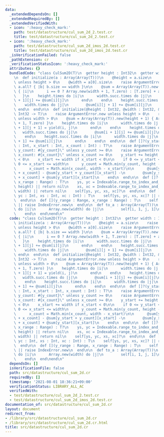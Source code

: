 ```yaml
---
data:
  _extendedDependsOn: []
  _extendedRequiredBy: []
  _extendedVerifiedWith:
  - icon: ':heavy_check_mark:'
    path: test/datastructure/cul_sum_2d_2.test.cr
    title: test/datastructure/cul_sum_2d_2.test.cr
  - icon: ':heavy_check_mark:'
    path: test/datastructure/cul_sum_2d_imos_2d.test.cr
    title: test/datastructure/cul_sum_2d_imos_2d.test.cr
  _isVerificationFailed: false
  _pathExtension: cr
  _verificationStatusIcon: ':heavy_check_mark:'
  attributes: {}
  bundledCode: "class CulSum2D(T)\n  getter height : Int32\n  getter width : Int32\n\
    \n  def initialize(a : Array(Array(T)))\n    @height = a.size\n    raise ArgumentError.new\
    \ unless height > 0\n    @width = a[0].size\n    raise ArgumentError.new unless\
    \ a.all? { |b| b.size == width }\n\n    @sum = Array(Array(T)).new(height + 1)\
    \ { |i|\n      i == 0 ? Array.new(width + 1, T.zero) : [T.zero] + a[i - 1]\n \
    \   }\n    height.times do |i|\n      width.succ.times do |j|\n        @sum[i\
    \ + 1][j] += @sum[i][j]\n      end\n    end\n    height.succ.times do |i|\n  \
    \    width.times do |j|\n        @sum[i][j + 1] += @sum[i][j]\n      end\n   \
    \ end\n  end\n\n  def initialize(@height : Int32, @width : Int32, &block : Int32,\
    \ Int32 -> T)\n    raise ArgumentError.new unless height > 0\n    raise ArgumentError.new\
    \ unless width > 0\n    @sum = Array(Array(T)).new(height + 1) { Array.new(width\
    \ + 1, T.zero) }\n    height.times do |i|\n      width.times do |j|\n        @sum[i\
    \ + 1][j + 1] = yield(i, j)\n      end\n    end\n    height.times do |i|\n   \
    \   width.succ.times do |j|\n        @sum[i + 1][j] += @sum[i][j]\n      end\n\
    \    end\n    height.succ.times do |i|\n      width.times do |j|\n        @sum[i][j\
    \ + 1] += @sum[i][j]\n      end\n    end\n  end\n\n  def []?(y_start : Int, y_count\
    \ : Int, x_start : Int, x_count : Int) : T?\n    raise ArgumentError.new \"Negative\
    \ y_count: #{y_count}\" unless y_count >= 0\n    raise ArgumentError.new \"Negative\
    \ x_count: #{x_count}\" unless x_count >= 0\n    y_start += height if y_start\
    \ < 0\n    x_start += width if x_start < 0\n\n    if 0 <= y_start <= height &&\
    \ 0 <= x_start <= width\n      y_count = Math.min(y_count, height - y_start)\n\
    \      x_count = Math.min(x_count, width - x_start)\n\n      @sum[y_start + y_count][x_start\
    \ + x_count] - @sum[y_start + y_count][x_start] -\n        @sum[y_start][x_start\
    \ + x_count] + @sum[y_start][x_start]\n    end\n  end\n\n  def []?(y_range : Range,\
    \ x_range : Range) : T?\n    ys, yc = Indexable.range_to_index_and_count(y_range,\
    \ height) || return nil\n    xs, xc = Indexable.range_to_index_and_count(x_range,\
    \ width) || return nil\n    self[ys, yc, xs, xc]?\n  end\n\n  def [](ys : Int,\
    \ yc : Int, xs : Int, xc : Int) : T\n    self[ys, yc, xs, xc]? || raise IndexError.new\n\
    \  end\n\n  def [](y_range : Range, x_range : Range) : T\n    self[y_range, x_range]?\
    \ || raise IndexError.new\n  end\n\n  def to_a : Array(Array(T))\n    Array.new(height)\
    \ do |i|\n      Array.new(width) do |j|\n        self[i, 1, j, 1]\n      end\n\
    \    end\n  end\nend\n"
  code: "class CulSum2D(T)\n  getter height : Int32\n  getter width : Int32\n\n  def\
    \ initialize(a : Array(Array(T)))\n    @height = a.size\n    raise ArgumentError.new\
    \ unless height > 0\n    @width = a[0].size\n    raise ArgumentError.new unless\
    \ a.all? { |b| b.size == width }\n\n    @sum = Array(Array(T)).new(height + 1)\
    \ { |i|\n      i == 0 ? Array.new(width + 1, T.zero) : [T.zero] + a[i - 1]\n \
    \   }\n    height.times do |i|\n      width.succ.times do |j|\n        @sum[i\
    \ + 1][j] += @sum[i][j]\n      end\n    end\n    height.succ.times do |i|\n  \
    \    width.times do |j|\n        @sum[i][j + 1] += @sum[i][j]\n      end\n   \
    \ end\n  end\n\n  def initialize(@height : Int32, @width : Int32, &block : Int32,\
    \ Int32 -> T)\n    raise ArgumentError.new unless height > 0\n    raise ArgumentError.new\
    \ unless width > 0\n    @sum = Array(Array(T)).new(height + 1) { Array.new(width\
    \ + 1, T.zero) }\n    height.times do |i|\n      width.times do |j|\n        @sum[i\
    \ + 1][j + 1] = yield(i, j)\n      end\n    end\n    height.times do |i|\n   \
    \   width.succ.times do |j|\n        @sum[i + 1][j] += @sum[i][j]\n      end\n\
    \    end\n    height.succ.times do |i|\n      width.times do |j|\n        @sum[i][j\
    \ + 1] += @sum[i][j]\n      end\n    end\n  end\n\n  def []?(y_start : Int, y_count\
    \ : Int, x_start : Int, x_count : Int) : T?\n    raise ArgumentError.new \"Negative\
    \ y_count: #{y_count}\" unless y_count >= 0\n    raise ArgumentError.new \"Negative\
    \ x_count: #{x_count}\" unless x_count >= 0\n    y_start += height if y_start\
    \ < 0\n    x_start += width if x_start < 0\n\n    if 0 <= y_start <= height &&\
    \ 0 <= x_start <= width\n      y_count = Math.min(y_count, height - y_start)\n\
    \      x_count = Math.min(x_count, width - x_start)\n\n      @sum[y_start + y_count][x_start\
    \ + x_count] - @sum[y_start + y_count][x_start] -\n        @sum[y_start][x_start\
    \ + x_count] + @sum[y_start][x_start]\n    end\n  end\n\n  def []?(y_range : Range,\
    \ x_range : Range) : T?\n    ys, yc = Indexable.range_to_index_and_count(y_range,\
    \ height) || return nil\n    xs, xc = Indexable.range_to_index_and_count(x_range,\
    \ width) || return nil\n    self[ys, yc, xs, xc]?\n  end\n\n  def [](ys : Int,\
    \ yc : Int, xs : Int, xc : Int) : T\n    self[ys, yc, xs, xc]? || raise IndexError.new\n\
    \  end\n\n  def [](y_range : Range, x_range : Range) : T\n    self[y_range, x_range]?\
    \ || raise IndexError.new\n  end\n\n  def to_a : Array(Array(T))\n    Array.new(height)\
    \ do |i|\n      Array.new(width) do |j|\n        self[i, 1, j, 1]\n      end\n\
    \    end\n  end\nend\n"
  dependsOn: []
  isVerificationFile: false
  path: src/datastructure/cul_sum_2d.cr
  requiredBy: []
  timestamp: '2021-08-01 18:36:21+09:00'
  verificationStatus: LIBRARY_ALL_AC
  verifiedWith:
  - test/datastructure/cul_sum_2d_2.test.cr
  - test/datastructure/cul_sum_2d_imos_2d.test.cr
documentation_of: src/datastructure/cul_sum_2d.cr
layout: document
redirect_from:
- /library/src/datastructure/cul_sum_2d.cr
- /library/src/datastructure/cul_sum_2d.cr.html
title: src/datastructure/cul_sum_2d.cr
---
```

